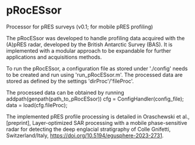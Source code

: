 # pRocESsor
Processor for pRES surveys (v0.1; for mobile pRES profiling)

The pRocESsor was developed to handle profiling data acquired with the (A)pRES radar, developed by the British Antarctic Survey (BAS). It is implemented with a modular approach to be expandable for further applications and acquisitions methods.

To run the pRocESsor, a configuration file as stored under './config' needs to be created and run using 'run_pRocESsor.m'. The processed data are stored as defined by the settings 'dirProc'/'fileProc'.

The processed data can be obtained by running
  addpath(genpath(path_to_pRocESsor))
  cfg = ConfigHandler(config_file);
  data = load(cfg.fileProc);

The implemented pRES profile processing is detailed in
Oraschewski et al., [preprint], Layer-optimized SAR processing with a mobile phase-sensitive radar for detecting the deep englacial stratigraphy of Colle Gnifetti, Switzerland/Italy, https://doi.org/10.5194/egusphere-2023-2731.
